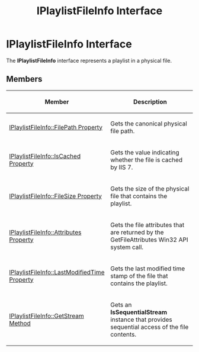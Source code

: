 ﻿---
title: IPlaylistFileInfo Interface
TOCTitle: IPlaylistFileInfo Interface
ms:assetid: 7f19692b-8360-4493-84c0-63754d7982ef
ms:mtpsurl: https://msdn.microsoft.com/en-us/library/Dd146277(v=VS.90)
ms:contentKeyID: 19132348
ms.date: 05/02/2012
mtps_version: v=VS.90
---

# IPlaylistFileInfo Interface

The **IPlaylistFileInfo** interface represents a playlist in a physical file.

## Members

<table>
<colgroup>
<col style="width: 50%" />
<col style="width: 50%" />
</colgroup>
<thead>
<tr class="header">
<th><p>Member</p></th>
<th><p>Description</p></th>
</tr>
</thead>
<tbody>
<tr class="odd">
<td><p><a href="iplaylistfileinfo-filepath-property.md">IPlaylistFileInfo::FilePath Property</a></p></td>
<td><p>Gets the canonical physical file path.</p></td>
</tr>
<tr class="even">
<td><p><a href="iplaylistfileinfo-iscached-property.md">IPlaylistFileInfo::IsCached Property</a></p></td>
<td><p>Gets the value indicating whether the file is cached by IIS 7.</p></td>
</tr>
<tr class="odd">
<td><p><a href="iplaylistfileinfo-filesize-property.md">IPlaylistFileInfo::FileSize Property</a></p></td>
<td><p>Gets the size of the physical file that contains the playlist.</p></td>
</tr>
<tr class="even">
<td><p><a href="iplaylistfileinfo-attributes-property.md">IPlaylistFileInfo::Attributes Property</a></p></td>
<td><p>Gets the file attributes that are returned by the GetFileAttributes Win32 API system call.</p></td>
</tr>
<tr class="odd">
<td><p><a href="iplaylistfileinfo-lastmodifiedtime-property.md">IPlaylistFileInfo::LastModifiedTime Property</a></p></td>
<td><p>Gets the last modified time stamp of the file that contains the playlist.</p></td>
</tr>
<tr class="even">
<td><p><a href="iplaylistfileinfo-getstream-method.md">IPlaylistFileInfo::GetStream Method</a></p></td>
<td><p>Gets an <strong>IsSequentialStream</strong> instance that provides sequential access of the file contents.</p></td>
</tr>
</tbody>
</table>


